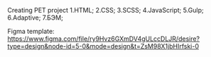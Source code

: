 

Creating PET project 
1.HTML;
2.CSS;
3.SCSS;
4.JavaScript;
5.Gulp;
6.Adaptive;
7.БЭМ;


Figma template: 
https://www.figma.com/file/ry9Hvz6GXmDV4gULccDLJR/desire?type=design&node-id=5-0&mode=design&t=ZsM98X1jbHIrfski-0
